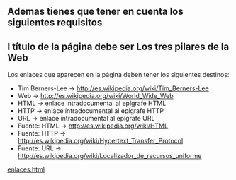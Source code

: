 ## Ademas tienes que tener en cuenta los siguientes requisitos

## l título de la página debe ser Los tres pilares de la Web

Los enlaces que aparecen en la página deben tener los siguientes destinos:

* Tim Berners-Lee → http://es.wikipedia.org/wiki/Tim_Berners-Lee
* Web → http://es.wikipedia.org/wiki/World_Wide_Web
* HTML → enlace intradocumental al epígrafe HTML
* HTTP → enlace intradocumental al epígrafe HTTP
* URL → enlace intradocumental al epígrafe URL
* Fuente: HTML → http://es.wikipedia.org/wiki/HTML
* Fuente: HTTP → http://es.wikipedia.org/wiki/Hypertext_Transfer_Protocol
* Fuente: URL → http://es.wikipedia.org/wiki/Localizador_de_recursos_uniforme

[enlaces.html](enlaces.html)